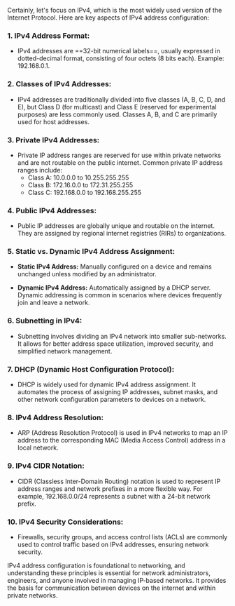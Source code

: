 Certainly, let's focus on IPv4, which is the most widely used version of the Internet Protocol. Here are key aspects of IPv4 address configuration:

### 1. **IPv4 Address Format:**

- IPv4 addresses are ==32-bit numerical labels==, usually expressed in dotted-decimal format, consisting of four octets (8 bits each). Example: 192.168.0.1.

### 2. **Classes of IPv4 Addresses:**

- IPv4 addresses are traditionally divided into five classes (A, B, C, D, and E), but Class D (for multicast) and Class E (reserved for experimental purposes) are less commonly used. Classes A, B, and C are primarily used for host addresses.

### 3. **Private IPv4 Addresses:**

- Private IP address ranges are reserved for use within private networks and are not routable on the public internet. Common private IP address ranges include:
    - Class A: 10.0.0.0 to 10.255.255.255
    - Class B: 172.16.0.0 to 172.31.255.255
    - Class C: 192.168.0.0 to 192.168.255.255

### 4. **Public IPv4 Addresses:**

- Public IP addresses are globally unique and routable on the internet. They are assigned by regional internet registries (RIRs) to organizations.

### 5. **Static vs. Dynamic IPv4 Address Assignment:**

- **Static IPv4 Address:** Manually configured on a device and remains unchanged unless modified by an administrator.

- **Dynamic IPv4 Address:** Automatically assigned by a DHCP server. Dynamic addressing is common in scenarios where devices frequently join and leave a network.

### 6. **Subnetting in IPv4:**

- Subnetting involves dividing an IPv4 network into smaller sub-networks. It allows for better address space utilization, improved security, and simplified network management.

### 7. **DHCP (Dynamic Host Configuration Protocol):**

- DHCP is widely used for dynamic IPv4 address assignment. It automates the process of assigning IP addresses, subnet masks, and other network configuration parameters to devices on a network.

### 8. **IPv4 Address Resolution:**

- ARP (Address Resolution Protocol) is used in IPv4 networks to map an IP address to the corresponding MAC (Media Access Control) address in a local network.

### 9. **IPv4 CIDR Notation:**

- CIDR (Classless Inter-Domain Routing) notation is used to represent IP address ranges and network prefixes in a more flexible way. For example, 192.168.0.0/24 represents a subnet with a 24-bit network prefix.

### 10. **IPv4 Security Considerations:**

- Firewalls, security groups, and access control lists (ACLs) are commonly used to control traffic based on IPv4 addresses, ensuring network security.

IPv4 address configuration is foundational to networking, and understanding these principles is essential for network administrators, engineers, and anyone involved in managing IP-based networks. It provides the basis for communication between devices on the internet and within private networks.